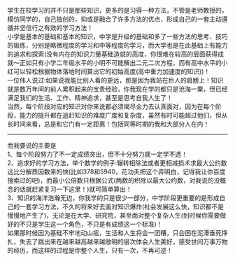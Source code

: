 学生在校学习的并不只是那些知识，更多的是习得一种方法，不管是老师教授的，模仿同学的，自己独创的，抑或是融合了许多方法的优点，形成自己的一套主动遵循并坚信行之有效的学习方法！<br>
小学是基本的基础和基本的知识，中学是升级的基础和多了一些方法的思考、技巧的锻炼，分别是略微程度的学习和中等程度的学习，而大学也是在此基础上有能力的追求和探索(没有内在的知识力量基础造就的高度，你很难在较高的层面获得成就～正如只有小学二年级水平的小明不可能解出二元二次方程，而有高中水平的小红可以轻松根据物体落地时间算出它的初始高度(高中重力加速度的知识))！<br>
一位伟人说过:如果说我能比别人看的更远，那是因为我站在巨人的肩膀上！知识就是数万年间的前人累积起来的宝贵经验，你我现在学的都只是沧海一粟，但已经满足我们的生活、工作、精神追求，甚至是思考自我人生了！<br>
当然，每个阶段对应的知识对你来说都必须竭尽全力去认真面对，因为在每个阶段，能力的提升都在追赶知识的难度广度和复杂度，虽然有时可能超过他们，但从长时间来看，总是和它门有一定距离！包括同等时期的我和大部分人在内！

---
而我要说的主要是<br>
1、每个阶段努力了不一定成绩突出，但不十分努力就一定学不透！<br>
2、追求好的学习方法，举个数学的例子:辗转相除法或者更相减损术求最大公约数远比分解质因数来的快(比如378和5940，花功夫把这个弄明白，记得我让你百度搜索过的吧)，而最小公倍数只根据公式(两数的积除以最大公约数，对我说的没概念的话就赶紧复习一下这里！)就可简单算出！<br>
3、知识的海洋浩瀚无边，你我学的只是很少一部分，中学阶段更重要的是形成自己的一套学习方法，不久的将来好去面对知识爆炸(社会发展这么快，知识都不是慢慢地产生了)，无论是在大学、研究院，甚至面对整个复杂人生(到时候你需要做好的不只是学生这一个角色，不只是有成绩这一个标准)！<br>
如果那时候因为基础不牢地动山摇，生活和人生将会一团糟，只会困在泥潭垂死挣扎，失去了跳出来在越来越高越来越敞明的层次体会人生美好，感受世间万事万物的经历，而这样的过程是你整个人生，只有一次，不再可逆！
